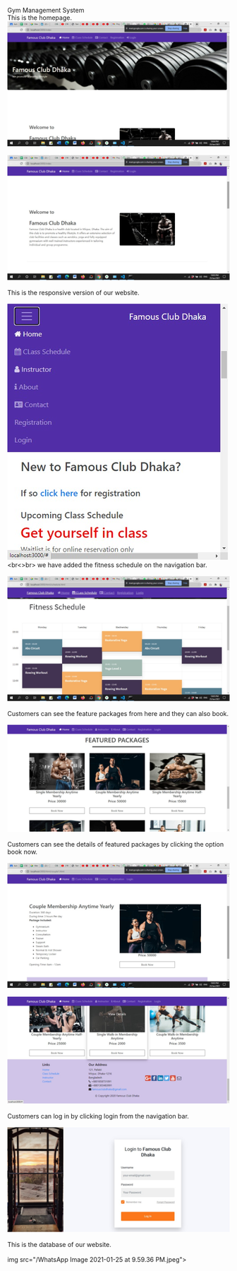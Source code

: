 
Gym Management System <br>
This is the homepage.
<img src="/WhatsApp Image 2021-01-25 at 10.04.54 PM.jpeg"> <br><br>
<img src="/WhatsApp Image 2021-01-25 at 10.03.31 PM.jpeg"><br><br>
This is the responsive version of our website.<br><br>
<img src="/WhatsApp Image 2021-01-25 at 9.59.04 PM (1).jpeg"><br<>br>
we have added the fitness schedule on the navigation bar.<br><br>
<img src="/WhatsApp Image 2021-01-25 at 10.05.27 PM.jpeg"><br><br>
Customers can see the feature packages from here and they can also book.<br><br>
<img src="/WhatsApp Image 2021-01-25 at 9.59.04 PM (3).jpeg"><br><br>
Customers can see the details of featured packages by clicking the option book now.<br><br>
<img src="/WhatsApp Image 2021-01-25 at 10.04.05 PM.jpeg"><br><br>
<img src="/WhatsApp Image 2021-01-25 at 9.59.04 PM (2).jpeg"><br><br>
Customers can log in by clicking login from the navigation bar.<br><br>
<img src="/WhatsApp Image 2021-01-25 at 9.59.04 PM.jpeg"><br><br>
This is the database of our website.<br><br>
img src="/WhatsApp Image 2021-01-25 at 9.59.36 PM.jpeg">
